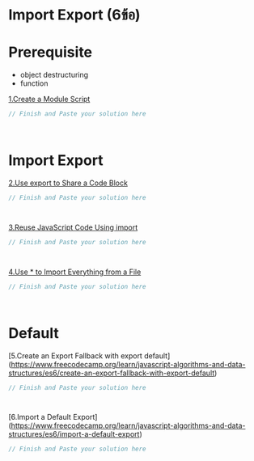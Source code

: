 # Import Export (6ข้อ)

# Prerequisite
- object destructuring
- function

[1.Create a Module Script](https://www.freecodecamp.org/learn/javascript-algorithms-and-data-structures/es6/create-a-module-script)
```js
// Finish and Paste your solution here




```

# Import Export
[2.Use export to Share a Code Block](https://www.freecodecamp.org/learn/javascript-algorithms-and-data-structures/es6/use-export-to-share-a-code-block)
```js
// Finish and Paste your solution here




```
[3.Reuse JavaScript Code Using import](https://www.freecodecamp.org/learn/javascript-algorithms-and-data-structures/es6/reuse-javascript-code-using-import)
```js
// Finish and Paste your solution here




```

[4.Use * to Import Everything from a File](https://www.freecodecamp.org/learn/javascript-algorithms-and-data-structures/es6/use--to-import-everything-from-a-file)
```js
// Finish and Paste your solution here




```

# Default
[5.Create an Export Fallback with export default] (https://www.freecodecamp.org/learn/javascript-algorithms-and-data-structures/es6/create-an-export-fallback-with-export-default)
```js
// Finish and Paste your solution here




```
[6.Import a Default Export] (https://www.freecodecamp.org/learn/javascript-algorithms-and-data-structures/es6/import-a-default-export)
```js
// Finish and Paste your solution here




```

